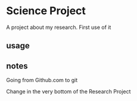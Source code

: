 # Science Project
A project about my research.
First use of it
## usage

## notes
Going from Github.com to git

Change in the very bottom of the Research Project
